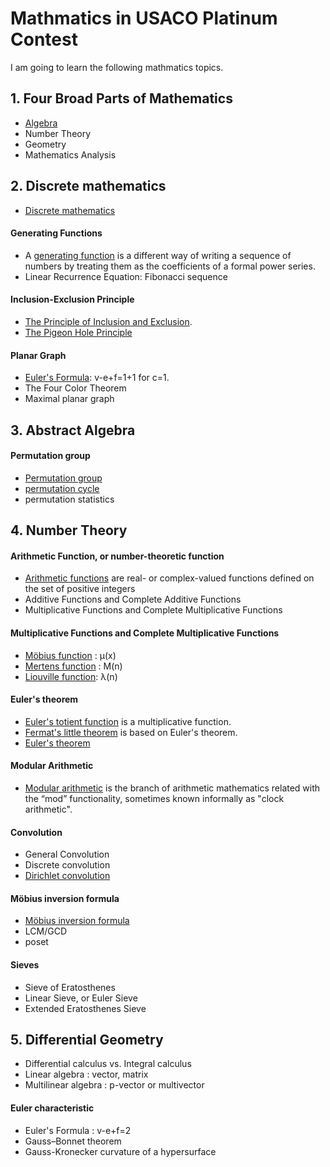 # Mathmatics in USACO Platinum Contest
I am going to learn the following mathmatics topics.

## 1. Four Broad Parts of Mathematics

- [Algebra](https://en.wikipedia.org/wiki/Algebra)
- Number Theory
- Geometry
- Mathematics Analysis


## 2. Discrete mathematics

- [Discrete mathematics](https://en.wikipedia.org/wiki/Discrete_mathematics)

#### Generating Functions

- A [generating function](https://en.wikipedia.org/wiki/Generating_function) is a different way of writing a sequence of numbers by treating them as the coefficients of a formal power series.
- Linear Recurrence Equation: Fibonacci sequence


#### Inclusion-Exclusion Principle

- [The Principle of Inclusion and Exclusion](https://github.com/ZeroNerodaHero/Competitive/tree/master/61-Inclusion-Exclusion).
- [The Pigeon Hole Principle](https://ocw.mit.edu/courses/electrical-engineering-and-computer-science/6-042j-mathematics-for-computer-science-spring-2015/counting/tp10-1/)

#### Planar Graph

- [Euler's Formula](https://www.youtube.com/watch?v=5ywif1Zpeo4): v-e+f=1+1 for c=1.
- The Four Color Theorem
- Maximal planar graph


## 3. Abstract Algebra

#### Permutation group

- [Permutation group]( https://en.wikipedia.org/wiki/Permutation_group)
- [permutation cycle](https://www.ucl.ac.uk/~ucahmto/0007_2021/1-3-permutations.html#cycles)
- permutation statistics

## 4. Number Theory

#### Arithmetic Function, or number-theoretic function

- [Arithmetic functions](https://en.wikipedia.org/wiki/Arithmetic_function) are real- or complex-valued functions defined on the set of positive integers
- Additive Functions and Complete Additive Functions
- Multiplicative Functions and Complete Multiplicative Functions

#### Multiplicative Functions and Complete Multiplicative Functions

- [Möbius function](https://en.wikipedia.org/wiki/M%C3%B6bius_function) : μ(x)
- [Mertens function](https://en.wikipedia.org/wiki/Mertens_function) : M(n)
- [Liouville function](https://en.wikipedia.org/wiki/Liouville_function): λ(n)


#### Euler's theorem

- [Euler's totient function]( https://en.wikipedia.org/wiki/Euler%27s_totient_function) is a multiplicative function.
- [Fermat's little theorem]( https://en.wikipedia.org/wiki/Fermat%27s_little_theorem) is based on Euler's theorem.
- [Euler's theorem](https://en.wikipedia.org/wiki/Euler's_theorem)

#### Modular Arithmetic

- [Modular arithmetic](https://en.wikipedia.org/wiki/Modular_arithmetic) is the branch of arithmetic mathematics related with the “mod” functionality, sometimes known informally as "clock arithmetic".

#### Convolution

- General Convolution
- Discrete convolution
- [Dirichlet convolution]( https://en.wikipedia.org/wiki/Dirichlet_convolution)

#### Möbius inversion formula

- [Möbius inversion formula](https://en.wikipedia.org/wiki/M%C3%B6bius_inversion_formula)
- LCM/GCD
- poset

#### Sieves

- Sieve of Eratosthenes
- Linear Sieve, or Euler Sieve
- Extended Eratosthenes Sieve

## 5. Differential Geometry

- Differential calculus vs. Integral calculus
- Linear algebra : vector, matrix
- Multilinear algebra : p-vector or multivector

####  Euler characteristic

- Euler's Formula : v-e+f=2
- Gauss–Bonnet theorem
- Gauss-Kronecker curvature of a hypersurface
